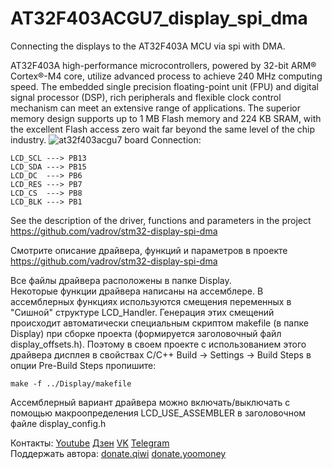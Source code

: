 # AT32F403ACGU7_display_spi_dma
 Connecting the displays to the AT32F403A MCU via spi with DMA.

AT32F403A high-performance microcontrollers, powered by 32-bit ARM® Cortex®-M4 core, utilize advanced process to achieve 240 MHz computing speed. The embedded single precision floating-point unit (FPU) and digital signal processor (DSP), rich peripherals and flexible clock control mechanism can meet an extensive range of applications. The superior memory design supports up to 1 MB Flash memory and 224 KB SRAM, with the excellent Flash access zero wait far beyond the same level of the chip industry.
![at32f403acgu7 board](https://github.com/vadrov/AT32F403ACGU7_display_spi_dma_st7789_ili9341/assets/111627147/e2e03925-22c7-4f26-88f4-a398f9c42ef4)
Connection:
```
LCD_SCL ---> PB13
LCD_SDA ---> PB15
LCD_DC  ---> PB6
LCD_RES ---> PB7
LCD_CS  ---> PB8
LCD_BLK ---> PB1
```
See the description of the driver, functions and parameters in the project https://github.com/vadrov/stm32-display-spi-dma

Смотрите описание драйвера, функций и параметров в проекте https://github.com/vadrov/stm32-display-spi-dma

Все файлы драйвера расположены в папке Display.\
Некоторые функции драйвера написаны на ассемблере. В ассемблерных функциях используются смещения переменных в "Сишной" структуре LCD_Handler. Генерация этих смещений происходит автоматически специальным скриптом makefile (в папке Display) при сборке проекта (формируется заголовочный файл display_offsets.h). Поэтому в своем проекте с использованием этого драйвера дисплея в свойствах С/С++ Build -> Settings -> Build Steps в опции Pre-Build Steps пропишите:
```
make -f ../Display/makefile
```
Ассемблерный вариант драйвера можно включать/выключать с помощью макроопределения LCD_USE_ASSEMBLER в заголовочном файле display_config.h

Контакты: [Youtube](https://www.youtube.com/@VadRov) [Дзен](https://dzen.ru/vadrov) [VK](https://vk.com/vadrov) [Telegram](https://t.me/vadrov_channel)\
Поддержать автора: [donate.qiwi](https://donate.qiwi.com/payin/VadRov)  [donate.yoomoney](https://yoomoney.ru/to/4100117522443917)
